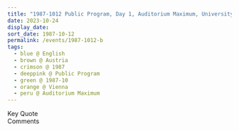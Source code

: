```yaml
---
title: "1987-1012 Public Program, Day 1, Auditorium Maximum, University, Vienna, Austria"
date: 2023-10-24
display_date: 
sort_date: 1987-10-12
permalink: /events/1987-1012-b
tags:
  - blue @ English
  - brown @ Austria
  - crimson @ 1987
  - deeppink @ Public Program
  - green @ 1987-10
  - orange @ Vienna
  - peru @ Auditorium Maximum
---
```


<wave-list>
  <list-title color="green" width="75">Key Quote</list-title>
  <list-item color="BlanchedAlmond"  width="200"></list-item>
  <list-item color="Lavender"></list-item>
  <list-item color="BlanchedAlmond"></list-item>
</wave-list>

<br>

<wave-list>
  <list-title color="green" width="75">Comments</list-title>
  <list-item color="BlanchedAlmond"  width="200"></list-item>
  <list-item color="Lavender"></list-item>
  <list-item color="BlanchedAlmond"></list-item>
</wave-list>